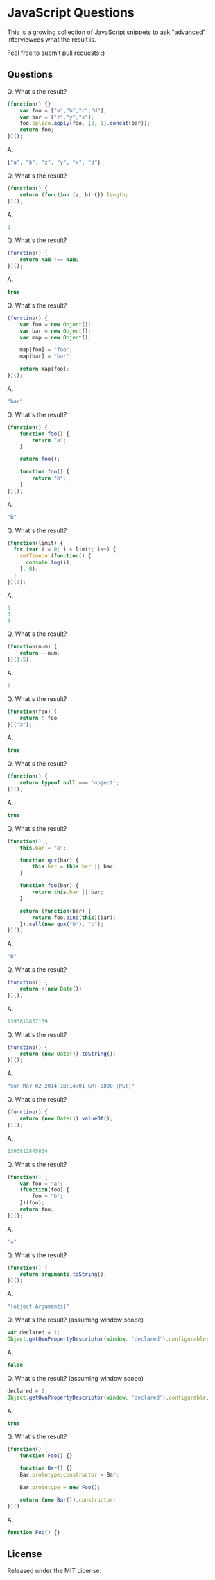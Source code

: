 # JavaScript Questions

This is a growing collection of JavaScript snippets to ask "advanced" interviewees what the result is.

Feel free to submit pull requests :)

## Questions

Q. What's the result?

```javascript
(function() {}
    var foo = ["a","b","c","d"];
    var bar = ["z","y","x"];
    foo.splice.apply(foo, [2, 1].concat(bar));
    return foo;
})();
```

A.

```javascript
["a", "b", "z", "y", "x", "d"]
```

Q. What's the result?

```javascript
(function() {
    return (function (a, b) {}).length;
})();
```

A.

```javascript
2
```

Q. What's the result?

```javascript
(functino() {
    return NaN !== NaN;
})();
```

A.

```javascript
true
```

Q. What's the result?

```javascript
(functino() {
    var foo = new Object();
    var bar = new Object();
    var map = new Object();

    map[foo] = "foo";
    map[bar] = "bar";

    return map[foo];
})();
```

A.

```javascript
"bar"
```

Q. What's the result?

```javascript
(function() {
    function foo() {
        return "a";
    }

    return foo();

    function foo() {
        return "b";
    }
})();
```

A.

```javascript
"b"
```

Q. What's the result?

```javascript
(function(limit) {
  for (var i = 0; i < limit; i++) {
    setTimeout(function() {
      console.log(i);
    }, 0);
  }
})(3);
```

A.

```javascript
3
3
3
```

Q. What's the result?

```javascript
(function(num) {
    return ~~num;
})(1.5);
```

A.

```javascript
1
```

Q. What's the result?

```javascript
(function(foo) {
    return !!foo
})("a");
```

A.

```javascript
true
```

Q. What's the result?

```javascript
(function() {
    return typeof null === 'object';
})();
```

A.

```javascript
true
```

Q. What's the result?

```javascript
(function() {
    this.bar = "a";

    function qux(bar) {
        this.bar = this.bar || bar;
    }

    function foo(bar) {
        return this.bar || bar;
    }

    return (function(bar) {
        return foo.bind(this)(bar);
    }).call(new qux("b"), "c");
})();
```

A.

```javascript
"b"
```

Q. What's the result?

```javascript
(functino() {
    return +(new Date())
})();
```

A.

```javascript
1393812837139
```

Q. What's the result?

```javascript
(functino() {
    return (new Date()).toString();
})();
```

A.

```javascript
"Sun Mar 02 2014 18:14:01 GMT-0800 (PST)"
```

Q. What's the result?

```javascript
(functino() {
    return (new Date()).valueOf();
})();
```

A.

```javascript
1393812845834
```

Q. What's the result?

```javascript
(function() {
    var foo = "a";
    (function(foo) {
        foo = "b";
    })(foo);
    return foo;
})();
```

A.

```javascript
"a"
```

Q. What's the result?

```javascript
(function() {
    return arguments.toString();
})();
```

A.

```javascript
"[object Arguments]"
```

Q. What's the result? (assuming window scope)

```javascript
var declared = 1;
Object.getOwnPropertyDescriptor(window, 'declared').configurable;
```

A.

```javascript
false
```

Q. What's the result? (assuming window scope)

```javascript
declared = 1;
Object.getOwnPropertyDescriptor(window, 'declared').configurable;
```

A.

```javascript
true
```

Q. What's the result?

```javascript
(function() {
    function Foo() {}

    function Bar() {}
    Bar.prototype.constructor = Bar;

    Bar.prototype = new Foo();

    return (new Bar()).constructor;
})()
```

A.

```javascript
function Foo() {}
```

## License

Released under the MIT License.

